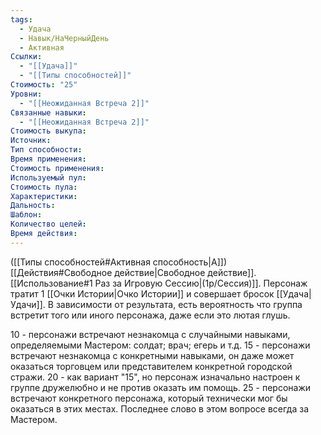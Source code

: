 ```yaml
---
tags:
  - Удача
  - Навык/НаЧерныйДень
  - Активная
Ссылки:
  - "[[Удача]]"
  - "[[Типы способностей]]"
Стоимость: "25"
Уровни:
  - "[[Неожиданная Встреча 2]]"
Связанные навыки:
  - "[[Неожиданная Встреча 2]]"
Стоимость выкупа:
Источник:
Тип способности:
Время применения:
Стоимость применения:
Используемый пул:
Стоимость пула:
Характеристики:
Дальность:
Шаблон:
Количество целей:
Время действия:
---
```

([[Типы способностей#Активная способность|А]]) [[Действия#Свободное действие|Свободное действие]]. [[Использование#1 Раз за Игровую Сессию|(1р/Сессия)]]. Персонаж тратит 1 [[Очки Истории|Очко Истории]] и совершает бросок [[Удача|Удачи]]. В зависимости от результата, есть вероятность что группа встретит того или иного персонажа, даже если это лютая глушь. 

10 - персонажи встречают незнакомца с случайными навыками, определяемыми Мастером: солдат; врач; егерь и т.д.
15 - персонажи встречают незнакомца с конкретными навыками, он даже может оказаться торговцем или представителем конкретной городской стражи. 
20 - как вариант "15", но персонаж изначально настроен к группе дружелюбно и не против оказать им помощь. 
25 - персонажи встречают конкретного персонажа, который технически мог бы оказаться в этих местах. Последнее слово в этом вопросе всегда за Мастером. 